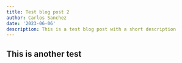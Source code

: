 ```yaml
---
title: Test blog post 2
author: Carlos Sanchez
date: '2023-06-06'
description: This is a test blog post with a short description
---
```


## This is another test

